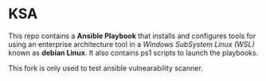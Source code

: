 # KSA
 This repo contains a **Ansible Playbook** that installs and configures tools for using an enterprise architecture tool in a _Windows SubSystem Linux (WSL)_ known as **debian Linux**.
 It also contains ps1 scripts to launch the playbooks.

This fork is only used to test ansible vulnearability scanner.
